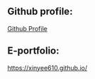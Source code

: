 ## Github profile: 
[Github Profile](https://github.com/Xinyee610/xyportfolio)
## E-portfolio: 
https://xinyee610.github.io/


